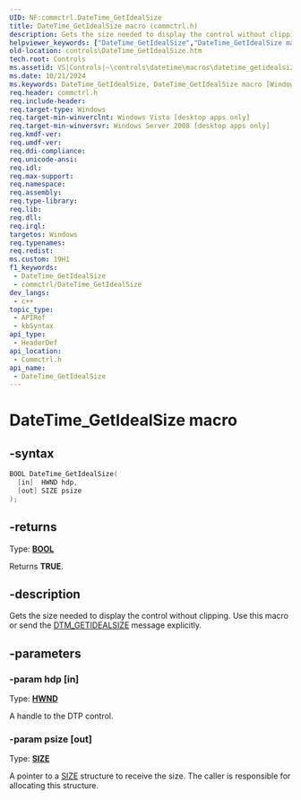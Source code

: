 ```yaml
---
UID: NF:commctrl.DateTime_GetIdealSize
title: DateTime_GetIdealSize macro (commctrl.h)
description: Gets the size needed to display the control without clipping. Use this macro or send the DTM_GETIDEALSIZE message explicitly.
helpviewer_keywords: ["DateTime_GetIdealSize","DateTime_GetIdealSize macro [Windows Controls]","_shell_DateTime_GetIdealSize","_shell_DateTime_GetIdealSize_cpp","commctrl/DateTime_GetIdealSize","controls.DateTime_GetIdealSize","controls._shell_DateTime_GetIdealSize"]
old-location: controls\DateTime_GetIdealSize.htm
tech.root: Controls
ms.assetid: VS|Controls|~\controls\datetime\macros\datetime_getidealsize.htm
ms.date: 10/21/2024
ms.keywords: DateTime_GetIdealSize, DateTime_GetIdealSize macro [Windows Controls], _shell_DateTime_GetIdealSize, _shell_DateTime_GetIdealSize_cpp, commctrl/DateTime_GetIdealSize, controls.DateTime_GetIdealSize, controls._shell_DateTime_GetIdealSize
req.header: commctrl.h
req.include-header: 
req.target-type: Windows
req.target-min-winverclnt: Windows Vista [desktop apps only]
req.target-min-winversvr: Windows Server 2008 [desktop apps only]
req.kmdf-ver: 
req.umdf-ver: 
req.ddi-compliance: 
req.unicode-ansi: 
req.idl: 
req.max-support: 
req.namespace: 
req.assembly: 
req.type-library: 
req.lib: 
req.dll: 
req.irql: 
targetos: Windows
req.typenames: 
req.redist: 
ms.custom: 19H1
f1_keywords:
 - DateTime_GetIdealSize
 - commctrl/DateTime_GetIdealSize
dev_langs:
 - c++
topic_type:
 - APIRef
 - kbSyntax
api_type:
 - HeaderDef
api_location:
 - Commctrl.h
api_name:
 - DateTime_GetIdealSize
---
```


# DateTime_GetIdealSize macro

## -syntax

```cpp
BOOL DateTime_GetIdealSize(
  [in]  HWND hdp,
  [out] SIZE psize
);
```

## -returns

Type: **[BOOL](/windows/desktop/winprog/windows-data-types)**

Returns <b>TRUE</b>.


## -description

Gets the size needed to display the control without clipping. Use this macro or send the <a href="/windows/desktop/Controls/dtm-getidealsize">DTM_GETIDEALSIZE</a> message explicitly.

## -parameters

### -param hdp [in]

Type: <b><a href="/windows/desktop/WinProg/windows-data-types">HWND</a></b>

A handle to the DTP control.

### -param psize [out]

Type: <b><a href="/windows/win32/api/windef/ns-windef-size">SIZE</a></b>

A pointer to a <a href="/windows/win32/api/windef/ns-windef-size">SIZE</a> structure to receive the size. The caller is responsible for allocating this structure.
